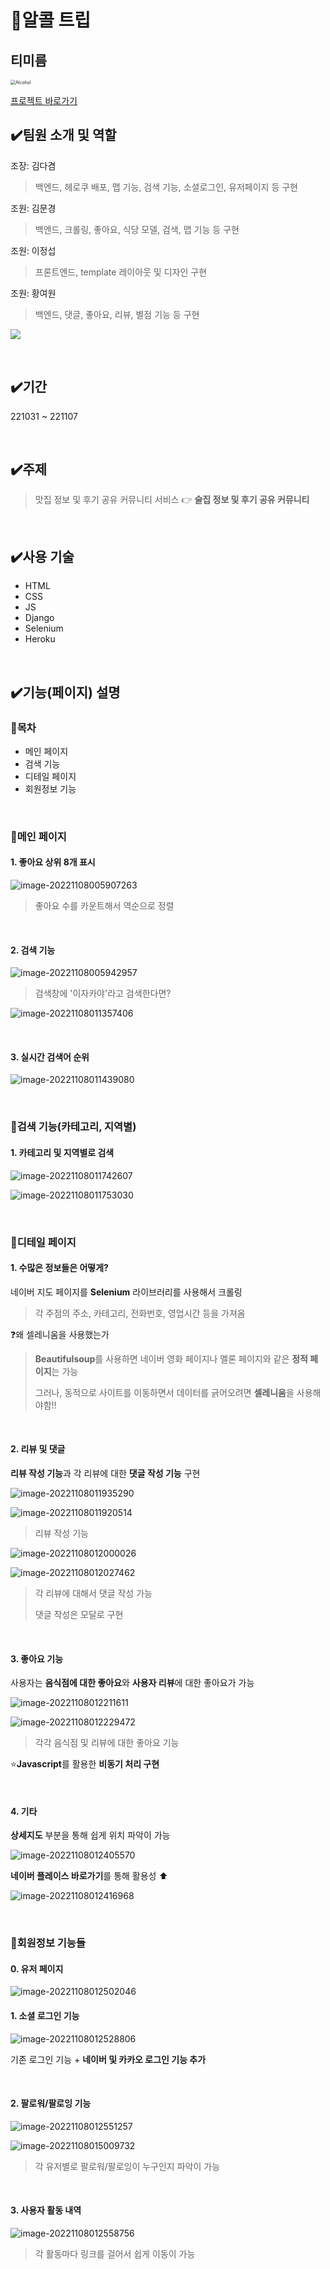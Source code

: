 # 🍺알콜 트립
## 티미름
<img src="alcohol_trip.assets/Alcohol.png" alt="Alcohol" style="zoom: 50%;" />

<br>

[프로젝트 바로가기](https://immense-chamber-32005.herokuapp.com/)

## ✔️팀원 소개 및 역할

조장: 김다겸

> 백엔드, 헤로쿠 배포, 맵 기능, 검색 기능, 소셜로그인, 유저페이지 등 구현

조원: 김문경

> 백엔드, 크롤링, 좋아요, 식당 모델, 검색, 맵 기능 등 구현

조원: 이정섭

> 프론트엔드, template 레이아웃 및 디자인 구현

조원: 황여원

> 백엔드, 댓글, 좋아요, 리뷰, 별점 기능 등 구현

   <a href="https://github.com/kimdakyeom/alcohol_trip/graphs/contributors">    <img src="https://contrib.rocks/image?repo=kimdakyeom/alcohol_trip" />   </a>

<br>



## ✔️기간

221031 ~ 221107

<br>

## ✔️주제

> 맛집 정보 및 후기 공유 커뮤니티 서비스 👉 **술집 정보 및 후기 공유 커뮤니티**

<br>



## ✔️사용 기술

- HTML
- CSS
- JS
- Django
- Selenium
- Heroku

<br>



## ✔️기능(페이지) 설명

### 🧩목차

- 메인 페이지
- 검색 기능
- 디테일 페이지
- 회원정보 기능

<br>



### 🧩메인 페이지

#### 1. 좋아요 상위 8개 표시

![image-20221108005907263](alcohol_trip.assets/image-20221108005907263.png)

> 좋아요 수를 카운트해서 역순으로 정렬

<br>



#### 2. 검색 기능

![image-20221108005942957](alcohol_trip.assets/image-20221108005942957.png)

> 검색창에 '이자카야'라고 검색한다면?

![image-20221108011357406](alcohol_trip.assets/image-20221108011357406.png)

<br>



#### 3. 실시간 검색어 순위

![image-20221108011439080](alcohol_trip.assets/image-20221108011439080.png)

<br>



### 🧩검색 기능(카테고리, 지역별)

#### 1. 카테고리 및 지역별로 검색

![image-20221108011742607](alcohol_trip.assets/image-20221108011742607.png)

![image-20221108011753030](alcohol_trip.assets/image-20221108011753030.png)

<br>



### 🧩디테일 페이지

#### 1. 수많은 정보들은 어떻게?

네이버 지도 페이지를 **Selenium** 라이브러리를 사용해서 크롤링

> 각 주점의 주소, 카테고리, 전화번호, 영업시간 등을 가져옴

❓왜 셀레니움을 사용했는가

> **Beautifulsoup**를 사용하면 네이버 영화 페이지나 멜론 페이지와 같은 **정적 페이지**는 가능
>
> 그러나, 동적으로 사이트를 이동하면서 데이터를 긁어오려면 **셀레니움**을 사용해야함!!

<br>



#### 2. 리뷰 및 댓글

**리뷰 작성 기능**과 각 리뷰에 대한 **댓글 작성 기능** 구현

![image-20221108011935290](alcohol_trip.assets/image-20221108011935290.png)

![image-20221108011920514](alcohol_trip.assets/image-20221108011920514.png)

> 리뷰 작성 기능

![image-20221108012000026](alcohol_trip.assets/image-20221108012000026.png)

![image-20221108012027462](alcohol_trip.assets/image-20221108012027462.png)

> 각 리뷰에 대해서 댓글 작성 가능
>
> 댓글 작성은 모달로 구현

<br>



#### 3. 좋아요 기능

사용자는 **음식점에 대한 좋아요**와 **사용자 리뷰**에 대한 좋아요가 가능

![image-20221108012211611](alcohol_trip.assets/image-20221108012211611.png)

![image-20221108012229472](alcohol_trip.assets/image-20221108012229472.png)

> 각각 음식점 및 리뷰에 대한 좋아요 기능

⭐**Javascript**를 활용한 **비동기 처리 구현**

<br>



#### 4. 기타

**상세지도** 부분을 통해 쉽게 위치 파악이 가능

![image-20221108012405570](alcohol_trip.assets/image-20221108012405570.png)

**네이버 플레이스 바로가기**를 통해 활용성 ⬆️

![image-20221108012416968](alcohol_trip.assets/image-20221108012416968.png)

<br>



### 🧩회원정보 기능들

#### 0. 유저 페이지

![image-20221108012502046](alcohol_trip.assets/image-20221108012502046.png)

#### 1. 소셜 로그인 기능

![image-20221108012528806](alcohol_trip.assets/image-20221108012528806.png)

기존 로그인 기능 + **네이버 및 카카오 로그인 기능 추가**

<br>



#### 2. 팔로워/팔로잉 기능

![image-20221108012551257](alcohol_trip.assets/image-20221108012551257.png)

![image-20221108015009732](alcohol_trip.assets/image-20221108015009732.png)

> 각 유저별로 팔로워/팔로잉이 누구인지 파악이 가능 

<br>



#### 3. 사용자 활동 내역

![image-20221108012558756](alcohol_trip.assets/image-20221108012558756.png)

> 각 활동마다 링크를 걸어서 쉽게 이동이 가능

<br>



